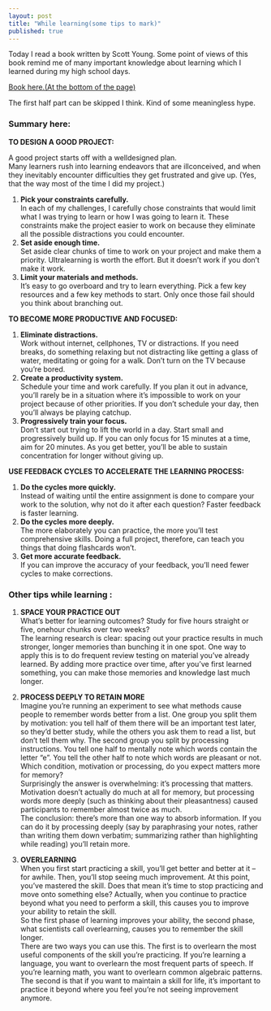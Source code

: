 ```yaml
---
layout: post
title: "While learning(some tips to mark)"
published: true
---
```

Today I read a book written by Scott Young. Some point of views of this book remind me of many important knowledge about learning which I learned during my high school days.

[Book here.(At the bottom of the page)](https://t.co/SKqaZK544K)  

The first half part can be skipped I think. Kind of some meaningless hype.  

### Summary here:  

 **TO DESIGN A GOOD PROJECT:**  

A good project starts off with a welldesigned plan.   
Many learners rush into learning endeavors that are illconceived, and when they inevitably encounter difficulties they get frustrated and give up. (Yes, that the way most of the time I did my project.)

1. **Pick your constraints carefully.**  
In each of my challenges, I carefully chose constraints that would limit what I was trying to learn or how I was going to learn it. These constraints make the project easier to work on because they eliminate all the possible distractions you could encounter.   
2. **Set aside enough time.**  
Set aside clear chunks of time to work on your project and make them a priority. Ultralearning is worth the effort. But it doesn’t work if you don’t make it work.   
3. **Limit your materials and methods.**  
It’s easy to go overboard and try to learn everything. Pick a few key resources and a few key methods to start. Only once those fail should you think about branching out.  

 **TO BECOME MORE PRODUCTIVE AND FOCUSED:**    

1. **Eliminate distractions.**   
Work without internet, cellphones, TV or distractions. If you need breaks, do something relaxing but not distracting like getting a glass of water, meditating or going for a walk. Don’t turn on the TV because you’re bored.   
2. **Create a productivity system.**  
Schedule your time and work carefully. If you plan it out in advance, you’ll rarely be in a situation where it’s impossible to work on your project because of other priorities. If you don’t schedule your day, then you’ll always be playing catchup.   
3. **Progressively train your focus.**  
Don’t start out trying to lift the world in a day. Start small and progressively build up. If you can only focus for 15 minutes at a time, aim for 20 minutes. As you get better, you’ll be able to sustain concentration for longer without giving up.   

 **USE FEEDBACK CYCLES TO ACCELERATE THE LEARNING PROCESS:**   

1. **Do the cycles more quickly.**  
Instead of waiting until the entire assignment is done to compare your work to the solution, why not do it after each question? Faster feedback is faster learning.   
2. **Do the cycles more deeply.**  
The more elaborately you can practice, the more you’ll test comprehensive skills. Doing a full project, therefore, can teach you things that doing flashcards won’t.  
3. **Get more accurate feedback.**   
If you can improve the accuracy of your feedback, you’ll need fewer cycles to make corrections.  


### Other tips while learning :

1. **SPACE YOUR PRACTICE OUT**  
What’s better for learning outcomes? Study for five hours straight or five, onehour chunks over two weeks?   
The learning research is clear: spacing out your practice results in much stronger, longer memories than bunching it in one spot. One way to apply this is to do frequent review testing on material you’ve already learned. By adding more practice over time, after you’ve first learned something, you can make those memories and knowledge last much longer.   

2. **PROCESS DEEPLY TO RETAIN MORE**  
Imagine you’re running an experiment to see what methods cause people to remember words better from a list. One group you split them by motivation: you tell half of them there will be an important test later, so they’d better study, while the others you ask them to read a list, but don’t tell them why. The second group you split by processing instructions. You tell one half to mentally note which words contain the letter “e”. You tell the other half to note which words are pleasant or not. Which condition, motivation or processing, do you expect matters more for memory?   
Surprisingly the answer is overwhelming: it’s processing that matters. Motivation doesn’t actually do much at all for memory, but processing words more deeply (such as thinking about their pleasantness) caused participants to remember almost twice as much.  
The conclusion: there’s more than one way to absorb information. If you can do it by processing deeply (say by paraphrasing your notes, rather than writing them down verbatim; summarizing rather than highlighting while reading) you’ll retain more.    

3. **OVERLEARNING**  
When you first start practicing a skill, you’ll get better and better at it – for awhile. Then, you’ll stop seeing much improvement. At this point, you’ve mastered the skill. Does that mean it’s time to stop practicing and move onto something else? Actually, when you continue to practice beyond what you need to perform a skill, this causes you to improve your ability to retain the skill.   
So the first phase of learning improves your ability, the second phase, what scientists call overlearning, causes you to remember the skill longer.   
There are two ways you can use this. The first is to overlearn the most useful components of the skill you’re practicing. If you’re learning a language, you want to overlearn the most frequent parts of speech. If you’re learning math, you want to overlearn common algebraic patterns. The second is that if you want to maintain a skill for life, it’s important to practice it beyond where you feel you’re not seeing improvement anymore.   

